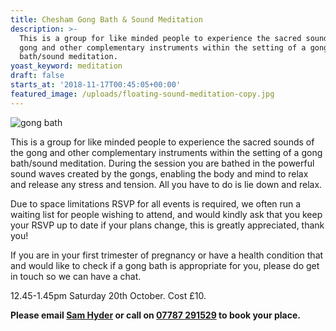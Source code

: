```yaml
---
title: Chesham Gong Bath & Sound Meditation
description: >-
  This is a group for like minded people to experience the sacred sounds of the
  gong and other complementary instruments within the setting of a gong
  bath/sound meditation.
yoast_keyword: meditation
draft: false
starts_at: '2018-11-17T00:45:05+00:00'
featured_image: /uploads/floating-sound-meditation-copy.jpg
---
```

![gong bath](/uploads/floating-sound-meditation-copy.jpg)

This is a group for like minded people to experience the sacred sounds of the gong and other complementary instruments within the setting of a gong bath/sound meditation. During the session you are bathed in the powerful sound waves created by the gongs, enabling the body and mind to relax and release any stress and tension. All you have to do is lie down and relax. 

Due to space limitations RSVP for all events is required, we often run a waiting list for people wishing to attend, and would kindly ask that you keep your RSVP up to date if your plans change, this is greatly appreciated, thank you!

If you are in your first trimester of pregnancy or have a health condition that and would like to check if a gong bath is appropriate for you, please do get in touch so we can have a chat.

12.45-1.45pm Saturday 20th October. Cost £10. 

**Please email [Sam Hyder](mailto:sam_hyder@hotmail.co.uk) or call on [07787 291529](tel:07787291529) to book your place.**
